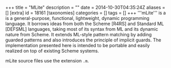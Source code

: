 +++
title = "MLite"
description = ""
date = 2014-10-30T04:35:24Z
aliases = []
[extra]
id = 18161
[taxonomies]
categories = []
tags = []
+++
'''mLite''' is a is a general-purpose, functional, lightweight, dynamic programming language. It borrows ideas from both the Scheme [R4RS] and Standard ML [DEFSML] languages, taking most of its syntax from ML and its dynamic nature from Scheme. It extends ML-style pattern matching by adding guarded patterns and also introduces the principle of implicit guards. The implementation presented here is intended to be portable and easily realized on top of existing Scheme systems.

mLite source files use the extension <code>.m</code>.
